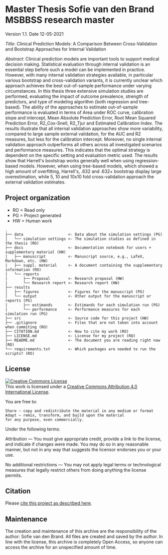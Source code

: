 # Master Thesis Sofie van den Brand MSBBSS research master

Version 1.1.
Date 12-05-2021

*Title*: Clinical Prediction Models: A Comparison Between Cross-Validation and Bootstrap Approaches for Internal Validation

*Abstract*: Clinical prediction models are important tools to support medical decision making. Statistical evaluation through internal validation is an essential step before such a model can be implemented in practice. However, with many internal validation strategies available, in particular various bootstrap and cross-validation variants, it is currently unclear which approach achieves the best out-of-sample performance under varying circumstances. In this thesis three extensive simulation studies are performed, evaluating the impact of outcome prevalence, strength of predictors, and type of modeling algorithm (both regression and tree-based). The ability of the approaches to estimate out-of-sample performance is evaluated in terms of Area under ROC curve, calibration slope and intercept, Mean Absolute Prediction Error, Root Mean Squared Prediction Error, R2_Cox-Snell, R2_Tjur and Estimated Calibration Index. The results illustrate that all internal validation approaches show more variability, compared to large sample external validation, for the AUC and R2 measures, but less for the calibration intercept. Moreover, no single internal validation approach outperforms all others across all investigated scenarios and  performance measures. This indicates that the optimal strategy is dependent on the specific setting and evaluation metric used. The results show that Harrell's bootstrap works generally well when using regression-based models. However, when using tree-based models, which showed a high amount of overfitting, Harrell's, .632 and .632+ bootstrap display large overestimation, while 5, 10 and 10x10 fold cross-validation approach the external validation estimates.

## Project organization
* RO = Read only
* PG = Project generated
* HW = Human work

```
.
├── data                    <- Data about the simulation settings (PG)
│   └── simulation settings <- The simulation studies as defined in the thesis (RO)
├── docs                    <- Documentation notebook for users + supplementary material (HW)
│   ├── manuscript          <- Manuscript source, e.g., LaTeX, Markdown, etc. (HW)
|   ├── suppl. material     <- A document containing the supplementary information (RO)
│   └── reports             
|       ├── Proposal        <- Research proposal (HW)
|       └── Research report <- Research report (HW)            
├── results                 
│   ├── figures             <- Figures for the manuscript (PG)
│   └── output              <- Other output for the manuscript or reports (PG)
|       ├── estimands       <- Estimands for each simulation run (PG)
|       └── performance     <- Performance measures for each simulation run (PG)           
├── src                     <- Source code for this project (HW)
├── .gitignore              <- Files that are not taken into account when commiting (RO)
├── CITATION.md             <- How to cite my work (RO)
├── LICENSE.md              <- License for my project (RO)
├── README.md               <- The document you are reading right now (RO)
└── requirements.txt        <- Which packages are needed to run the scripts? (RO)

```


## License
<a rel="license" href="http://creativecommons.org/licenses/by/4.0/"><img alt="Creative Commons License" style="border-width:0" src="https://i.creativecommons.org/l/by/4.0/88x31.png" /></a><br />This work is licensed under a <a rel="license" href="http://creativecommons.org/licenses/by/4.0/">Creative Commons Attribution 4.0 International License</a>.

You are free to:

    Share — copy and redistribute the material in any medium or format
    Adapt — remix, transform, and build upon the material
    for any purpose, even commercially.

Under the following terms:

   Attribution — You must give appropriate credit, provide a link to the license, and indicate if changes were made. You may do so in any reasonable manner, but not in any way that suggests the licensor endorses you or your use.

   No additional restrictions — You may not apply legal terms or technological measures that legally restrict others from doing anything the license permits.

## Citation

Please [cite this project as described here](/CITATION.md).

## Maintenance
The creation and maintenance of this archive are the responsibility of the author: Sofie van den Brand.
All files are created and saved by the author.
In line with the license, this archive is completely Open Access, so anyone can access the archive for an unspecified amount of time.
